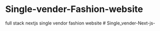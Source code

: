 # Single-vender-Fashion-website
full stack nextjs single vendor fashion website 
#   S i n g l e _ v e n d e r - N e x t - j s -  
 